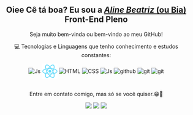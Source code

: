 <div>
   <h2 align="center">Oiee Cê tá boa? Eu sou a <a href="https://www.linkedin.com/in/alineleite53/"><i>Aline Beatriz </i>(ou Bia)</a> Front-End Pleno</h2>
  <p align="center">Seja muito bem-vinda ou bem-vindo ao meu GitHub!</p>
</div>

<div align="center" valign="top">
 <p>💻 Tecnologias e Linguagens que tenho conhecimento e estudos constantes: </p>
 
   <img align="center" alt="Js" height="40" width="40" src="https://cdn.jsdelivr.net/gh/devicons/devicon@latest/icons/typescript/typescript-plain.svg">
   <img align="center" alt="React" height="40" width="40" src="https://raw.githubusercontent.com/devicons/devicon/master/icons/react/react-original.svg">
    <img align="center" alt="HTML" height="40" width="40" src="https://cdn.jsdelivr.net/gh/devicons/devicon@latest/icons/html5/html5-plain.svg">
   <img align="center" alt="CSS" height="40" width="40" src="https://cdn.jsdelivr.net/gh/devicons/devicon@latest/icons/css3/css3-plain.svg">
   <img align="center" alt="Js" height="40" width="40" src="https://cdn.jsdelivr.net/gh/devicons/devicon@latest/icons/javascript/javascript-plain.svg">
   <img align="center" alt="github" height="40" width="40" src="https://cdn.jsdelivr.net/gh/devicons/devicon@latest/icons/github/github-original.svg">
   <img align="center" alt="git" height="40" width="40" src="https://cdn.jsdelivr.net/gh/devicons/devicon@latest/icons/git/git-plain.svg">
   <img align="center" alt="git" height="40" width="40" src="https://cdn.jsdelivr.net/gh/devicons/devicon@latest/icons/redux/redux-original.svg" />
          
</div>

<br>
 
<div align="center"> 
 <p align="center">Entre em contato comigo, mas só se você quiser.😁📲</p>
 <a href="https://www.instagram.com/_beatrizny/" target="_blank">
 <img src="https://img.shields.io/badge/-Instagram-%23E4405F?style=for-the-badge&logo=instagram&logoColor=white" target="_blank"></a>
 <a href="https://www.linkedin.com/in/alinecoelho53/" target="_blank">
 <img src="https://img.shields.io/badge/-LinkedIn-%230077B5?style=for-the-badge&logo=linkedin&logoColor=white" target="_blank"></a>
 <a href="mailto:ali.beatriz070@gmail.com">
 <img src="https://img.shields.io/badge/-Gmail-%23333?style=for-the-badge&logo=gmail&logoColor=white" target="_blank"></a></a>
</div>

